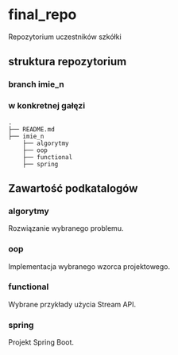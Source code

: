 # final_repo
  Repozytorium uczestników szkółki
  
## struktura repozytorium
	
### branch imie_n

### w konkretnej gałęzi
```
.
├── README.md
├── imie_n
    ├── algorytmy
    ├── oop
    ├── functional
    ├── spring

```      

  
## Zawartość podkatalogów

### algorytmy
  Rozwiązanie wybranego problemu.   
   
### oop
  Implementacja wybranego wzorca projektowego.
  
### functional
  Wybrane przykłady użycia Stream API. 
  
### spring
  Projekt Spring Boot.
  
  
  

